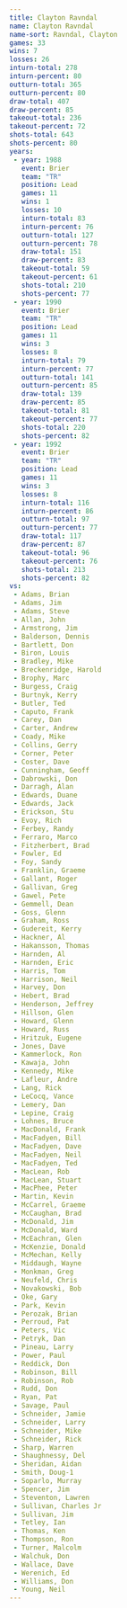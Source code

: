 ```yaml
---
title: Clayton Ravndal
name: Clayton Ravndal
name-sort: Ravndal, Clayton
games: 33
wins: 7
losses: 26
inturn-total: 278
inturn-percent: 80
outturn-total: 365
outturn-percent: 80
draw-total: 407
draw-percent: 85
takeout-total: 236
takeout-percent: 72
shots-total: 643
shots-percent: 80
years:
 - year: 1988
   event: Brier
   team: "TR"
   position: Lead
   games: 11
   wins: 1
   losses: 10
   inturn-total: 83
   inturn-percent: 76
   outturn-total: 127
   outturn-percent: 78
   draw-total: 151
   draw-percent: 83
   takeout-total: 59
   takeout-percent: 61
   shots-total: 210
   shots-percent: 77
 - year: 1990
   event: Brier
   team: "TR"
   position: Lead
   games: 11
   wins: 3
   losses: 8
   inturn-total: 79
   inturn-percent: 77
   outturn-total: 141
   outturn-percent: 85
   draw-total: 139
   draw-percent: 85
   takeout-total: 81
   takeout-percent: 77
   shots-total: 220
   shots-percent: 82
 - year: 1992
   event: Brier
   team: "TR"
   position: Lead
   games: 11
   wins: 3
   losses: 8
   inturn-total: 116
   inturn-percent: 86
   outturn-total: 97
   outturn-percent: 77
   draw-total: 117
   draw-percent: 87
   takeout-total: 96
   takeout-percent: 76
   shots-total: 213
   shots-percent: 82
vs:
 - Adams, Brian
 - Adams, Jim
 - Adams, Steve
 - Allan, John
 - Armstrong, Jim
 - Balderson, Dennis
 - Bartlett, Don
 - Biron, Louis
 - Bradley, Mike
 - Breckenridge, Harold
 - Brophy, Marc
 - Burgess, Craig
 - Burtnyk, Kerry
 - Butler, Ted
 - Caputo, Frank
 - Carey, Dan
 - Carter, Andrew
 - Coady, Mike
 - Collins, Gerry
 - Corner, Peter
 - Coster, Dave
 - Cunningham, Geoff
 - Dabrowski, Don
 - Darragh, Alan
 - Edwards, Duane
 - Edwards, Jack
 - Erickson, Stu
 - Evoy, Rich
 - Ferbey, Randy
 - Ferraro, Marco
 - Fitzherbert, Brad
 - Fowler, Ed
 - Foy, Sandy
 - Franklin, Graeme
 - Gallant, Roger
 - Gallivan, Greg
 - Gawel, Pete
 - Gemmell, Dean
 - Goss, Glenn
 - Graham, Ross
 - Gudereit, Kerry
 - Hackner, Al
 - Hakansson, Thomas
 - Harnden, Al
 - Harnden, Eric
 - Harris, Tom
 - Harrison, Neil
 - Harvey, Don
 - Hebert, Brad
 - Henderson, Jeffrey
 - Hillson, Glen
 - Howard, Glenn
 - Howard, Russ
 - Hritzuk, Eugene
 - Jones, Dave
 - Kammerlock, Ron
 - Kawaja, John
 - Kennedy, Mike
 - Lafleur, Andre
 - Lang, Rick
 - LeCocq, Vance
 - Lemery, Dan
 - Lepine, Craig
 - Lohnes, Bruce
 - MacDonald, Frank
 - MacFadyen, Bill
 - MacFadyen, Dave
 - MacFadyen, Neil
 - MacFadyen, Ted
 - MacLean, Rob
 - MacLean, Stuart
 - MacPhee, Peter
 - Martin, Kevin
 - McCarrel, Graeme
 - McCaughan, Brad
 - McDonald, Jim
 - McDonald, Ward
 - McEachran, Glen
 - McKenzie, Donald
 - McMechan, Kelly
 - Middaugh, Wayne
 - Monkman, Greg
 - Neufeld, Chris
 - Novakowski, Bob
 - Oke, Gary
 - Park, Kevin
 - Perozak, Brian
 - Perroud, Pat
 - Peters, Vic
 - Petryk, Dan
 - Pineau, Larry
 - Power, Paul
 - Reddick, Don
 - Robinson, Bill
 - Robinson, Rob
 - Rudd, Don
 - Ryan, Pat
 - Savage, Paul
 - Schneider, Jamie
 - Schneider, Larry
 - Schneider, Mike
 - Schneider, Rick
 - Sharp, Warren
 - Shaughnessy, Del
 - Sheridan, Aidan
 - Smith, Doug-1
 - Soparlo, Murray
 - Spencer, Jim
 - Steventon, Lawren
 - Sullivan, Charles Jr
 - Sullivan, Jim
 - Tetley, Ian
 - Thomas, Ken
 - Thompson, Ron
 - Turner, Malcolm
 - Walchuk, Don
 - Wallace, Dave
 - Werenich, Ed
 - Williams, Don
 - Young, Neil
---
```

